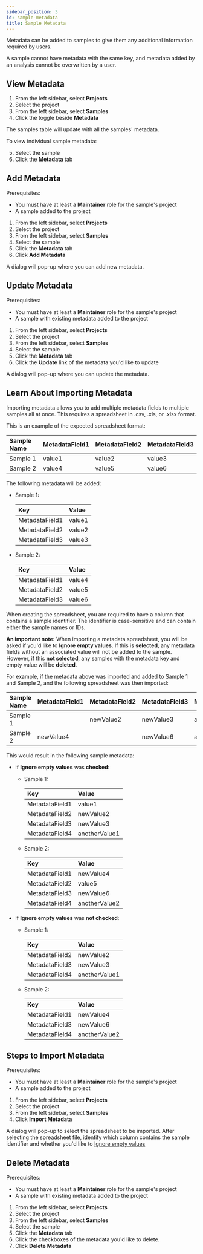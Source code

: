 ```yaml
---
sidebar_position: 3
id: sample-metadata
title: Sample Metadata
---
```


Metadata can be added to samples to give them any additional information required by users.

A sample cannot have metadata with the same key, and metadata added by an analysis cannot be overwritten by a user.

## View Metadata

1. From the left sidebar, select **Projects**
2. Select the project
3. From the left sidebar, select **Samples**
4. Click the toggle beside **Metadata**

The samples table will update with all the samples' metadata.

To view individual sample metadata:

5. Select the sample
6. Click the **Metadata** tab

## Add Metadata

Prerequisites:

- You must have at least a **Maintainer** role for the sample's project
- A sample added to the project

1. From the left sidebar, select **Projects**
2. Select the project
3. From the left sidebar, select **Samples**
4. Select the sample
5. Click the **Metadata** tab
6. Click **Add Metadata**

A dialog will pop-up where you can add new metadata.

## Update Metadata

Prerequisites:

- You must have at least a **Maintainer** role for the sample's project
- A sample with existing metadata added to the project

1. From the left sidebar, select **Projects**
2. Select the project
3. From the left sidebar, select **Samples**
4. Select the sample
5. Click the **Metadata** tab
6. Click the **Update** link of the metadata you'd like to update

A dialog will pop-up where you can update the metadata.

## Learn About Importing Metadata

Importing metadata allows you to add multiple metadata fields to multiple samples all at once. This requires a spreadsheet in .csv, .xls, or .xlsx format.

This is an example of the expected spreadsheet format:

  | Sample Name | MetadataField1 | MetadataField2 | MetadataField3 |
  | :---------- | :------------- | :------------- | :------------- |
  | Sample 1    | value1         | value2         | value3         |
  | Sample 2    | value4         | value5         | value6         |

The following metadata will be added:

  - Sample 1:

    | Key            | Value  |
    | :------------- | :----- |
    | MetadataField1 | value1 |
    | MetadataField2 | value2 |
    | MetadataField3 | value3 |

  - Sample 2:

    | Key            | Value  |
    | :------------- | :----- |
    | MetadataField1 | value4 |
    | MetadataField2 | value5 |
    | MetadataField3 | value6 |

When creating the spreadsheet, you are required to have a column that contains a sample identifier. The identifier is case-sensitive and can contain either the sample names or IDs.

**An important note:** When importing a metadata spreadsheet, you will be asked if you'd like to **Ignore empty values**. If this is **selected**, any metadata fields without an associated value will not be added to the sample. However, if this **not selected**, any samples with the metadata key and empty value will be **deleted**.

For example, if the metadata above was imported and added to Sample 1 and Sample 2, and the following spreadsheet was then imported:

  | Sample Name | MetadataField1 | MetadataField2 | MetadataField3 | MetadataField4 |
  | :---------- | :------------- | :------------- | :------------- | :------------- |
  | Sample 1    |                | newValue2      | newValue3      | anotherValue1  |
  | Sample 2    | newValue4      |                | newValue6      | anotherValue2  |

This would result in the following sample metadata:
- If **Ignore empty values** was **checked**:

  - Sample 1:

    | Key            | Value         |
    | :------------- | :------------ |
    | MetadataField1 | value1        |
    | MetadataField2 | newValue2     |
    | MetadataField3 | newValue3     |
    | MetadataField4 | anotherValue1 |

  - Sample 2:

    | Key            | Value         |
    | :------------- | :------------ |
    | MetadataField1 | newValue4     |
    | MetadataField2 | value5        |
    | MetadataField3 | newValue6     |
    | MetadataField4 | anotherValue2 |

- If **Ignore empty values** was **not checked**:

  - Sample 1:

    | Key            | Value         |
    | :------------- | :------------ |
    | MetadataField2 | newValue2     |
    | MetadataField3 | newValue3     |
    | MetadataField4 | anotherValue1 |

  - Sample 2:

    | Key            | Value         |
    | :------------- | :------------ |
    | MetadataField1 | newValue4     |
    | MetadataField3 | newValue6     |
    | MetadataField4 | anotherValue2 |

## Steps to Import Metadata

Prerequisites:

- You must have at least a **Maintainer** role for the sample's project
- A sample added to the project

1. From the left sidebar, select **Projects**
2. Select the project
3. From the left sidebar, select **Samples**
4. Click **Import Metadata**

A dialog will pop-up to select the spreadsheet to be imported. After selecting the spreadsheet file, identify which column contains the sample identifier and whether you'd like to [Ignore empty values](sample-metadata#learn-about-importing-metadata)

## Delete Metadata

Prerequisites:

- You must have at least a **Maintainer** role for the sample's project
- A sample with existing metadata added to the project

1. From the left sidebar, select **Projects**
2. Select the project
3. From the left sidebar, select **Samples**
4. Select the sample
5. Click the **Metadata** tab
6. Click the checkboxes of the metadata you'd like to delete.
7. Click **Delete Metadata**
